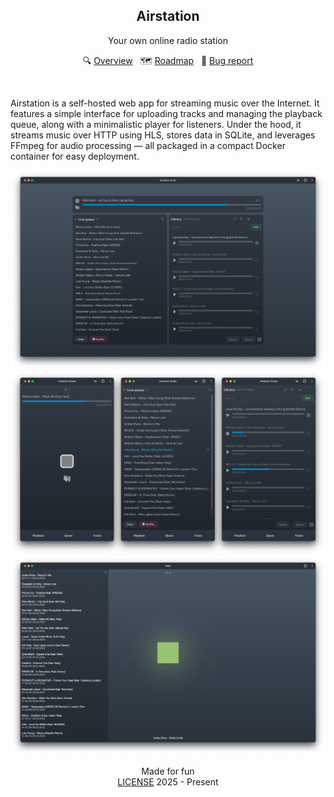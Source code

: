 <h2 align="center">Airstation</h2>
<p align="center">Your own online radio station</p>
<p align="center">
🔍 <a href="https://github.com/cheatsnake/airstation/tree/master/docs/overview.md">Overview</a>
&nbsp; 🗺️ <a href="https://github.com/cheatsnake/airstation/tree/master/docs/roadmap.md">Roadmap</a>
&nbsp; 🚨 <a href="https://github.com/cheatsnake/airstation/issues/new">Bug report</a>
</p>
<br />

Airstation is a self-hosted web app for streaming music over the Internet. It features a simple interface for uploading tracks and managing the playback queue, along with a minimalistic player for listeners. Under the hood, it streams music over HTTP using HLS, stores data in SQLite, and leverages FFmpeg for audio processing — all packaged in a compact Docker container for easy deployment.

<img src="https://github.com/cheatsnake/airstation/raw/refs/heads/master/docs/images/screenshot01.png" alt="Web studio screenshot"/>
<img src="https://github.com/cheatsnake/airstation/raw/refs/heads/master/docs/images/screenshot02.png" alt="Web studio mobile screenshot"/>
<img src="https://github.com/cheatsnake/airstation/raw/refs/heads/master/docs/images/screenshot03.png" alt="Web player screenshot"/>

<p></p>
<div align="center">Made for fun</div>
<div align="center"><a href="./LICENSE">LICENSE</a> 2025 - Present</div
